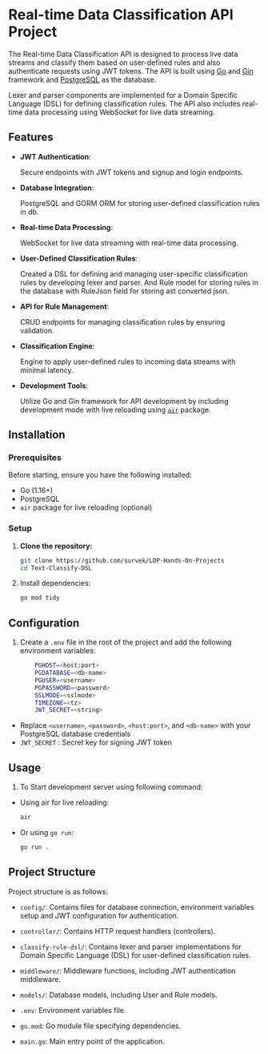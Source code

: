 # Real-time Data Classification API Project

The Real-time Data Classification API is designed to process live data streams and classify them based on user-defined rules and also authenticate requests using JWT tokens. The API is built using [Go](https://go.dev/) and [Gin](https://gin-gonic.com/) framework and [PostgreSQL](https://www.postgresql.org/) as the database.

Lexer and parser components are implemented for a Domain Specific Language (DSL) for defining classification rules. The API also includes real-time data processing using WebSocket for live data streaming.

## Features

-   **JWT Authentication**:

    Secure endpoints with JWT tokens and signup and login endpoints.

-   **Database Integration**:

    PostgreSQL and GORM ORM for storing user-defined classification rules in db.

-   **Real-time Data Processing**:

    WebSocket for live data streaming with real-time data processing.

-   **User-Defined Classification Rules**:

    Created a DSL for defining and managing user-specific classification rules by developing lexer and parser. And Rule model for storing rules in the database with RuleJson field for storing ast converted json.

-   **API for Rule Management**:

    CRUD endpoints for managing classification rules by ensuring validation.

-   **Classification Engine**:

    Engine to apply user-defined rules to incoming data streams with minimal latency.

-   **Development Tools**:

    Utilize Go and Gin framework for API development by including development mode with live reloading using [`air`](https://github.com/air-verse/air) package.

## Installation

### Prerequisites

Before starting, ensure you have the following installed:

-   Go (1.16+)
-   PostgreSQL
-   `air` package for live reloading (optional)

### Setup

1. **Clone the repository:**

    ```bash
    git clone https://github.com/survek/LDP-Hands-On-Projects
    cd Text-Classify-DSL
    ```

2. Install dependencies:

    ```sh
    go mod tidy
    ```

## Configuration

1.  Create a `.env` file in the root of the project and add the following environment variables:

    ```sh
        PGHOST=<host:port>
        PGDATABASE=<db-name>
        PGUSER=<username>
        PGPASSWORD=<password>
        SSLMODE=<sslmode>
        TIMEZONE=<tz>
        JWT_SECRET=<string>
    ```

-   Replace `<username>`, `<password>`, `<host:port>`, and `<db-name>` with your PostgreSQL database credentials
-   `JWT_SECRET` : Secret key for signing JWT token

## Usage

1.  To Start development server using following command:

-   Using air for live reloading:

    ```sh
    air
    ```

-   Or using `go run`:

    ```sh
    go run .
    ```

## Project Structure

Project structure is as follows:

-   `config/`: Contains files for database connection, environment variables setup and JWT configuration for authentication.

-   `controller/`: Contains HTTP request handlers (controllers).

-   `classify-rule-dsl/`: Contains lexer and parser implementations for Domain Specific Language (DSL) for user-defined classification rules.

-   `middleware/`: Middleware functions, including JWT authentication middleware.

-   `models/`: Database models, including User and Rule models.

-   `.env`: Environment variables file.

-   `go.mod`: Go module file specifying dependencies.

-   `main.go`: Main entry point of the application.
